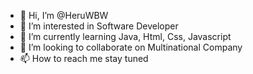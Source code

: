 - 👋 Hi, I’m @HeruWBW
- 👀 I’m interested in Software Developer
- 🌱 I’m currently learning Java, Html, Css, Javascript
- 💞️ I’m looking to collaborate on Multinational Company
- 📫 How to reach me stay tuned

<!---
HeruWBW/HeruWBW is a ✨ special ✨ repository because its `README.md` (this file) appears on your GitHub profile.
You can click the Preview link to take a look at your changes.
--->
